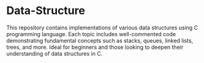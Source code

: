 # Data-Structure
This repository contains implementations of various data structures using C programming language. Each topic includes well-commented code demonstrating fundamental concepts such as stacks, queues, linked lists, trees, and more. Ideal for beginners and those looking to deepen their understanding of data structures in C.
